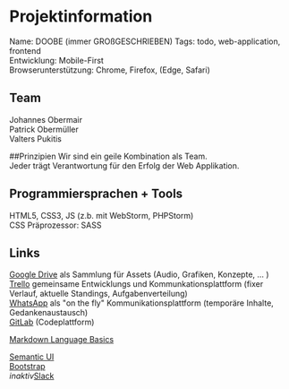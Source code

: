 # Projektinformation
Name: DOOBE (immer GROßGESCHRIEBEN)
Tags: todo, web-application, frontend  
Entwicklung: Mobile-First  
Browserunterstützung: Chrome, Firefox, (Edge, Safari)


## Team
Johannes Obermair  
Patrick Obermüller  
Valters Pukitis  

##Prinzipien
Wir sind ein geile Kombination als Team.  
Jeder trägt Verantwortung für den Erfolg der Web Applikation.  

## Programmiersprachen + Tools
HTML5, CSS3, JS (z.b. mit WebStorm, PHPStorm)  
CSS Präprozessor: SASS  

## Links
[Google Drive](https://drive.google.com/drive/folders/0BwLNptSY0yJ8T0xpcWt4TUFURkk) als Sammlung für Assets (Audio, Grafiken, Konzepte, ... )  
[Trello](https://trello.com/doobe) gemeinsame Entwicklungs und Kommunkationsplattform (fixer Verlauf, aktuelle Standings, Aufgabenverteilung)  
[WhatsApp](https://web.whatsapp.com/) als "on the fly" Kommunikationsplattform (temporäre Inhalte, Gedankenaustausch)  
[GitLab](https://git.mediacube.at/MMP2a_obermair_obermueller_valters/DOOBE) (Codeplattform)  

[Markdown Language Basics](https://help.twitch.tv/customer/portal/articles/839490-markdown-basics)  

[Semantic UI](http://semantic-ui.com/)  
[Bootstrap](http://getbootstrap.com/)  
*inaktiv*[Slack](https://vajopa.slack.com/messages/general/)  